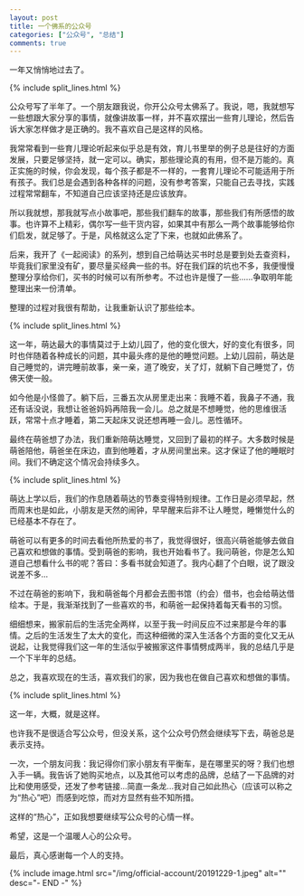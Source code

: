 ```yaml
---
layout: post
title: 一个佛系的公众号
categories: ["公众号", "总结"]
comments: true
---
```


一年又悄悄地过去了。

<!--more-->

{% include split_lines.html %}

公众号写了半年了。一个朋友跟我说，你开公众号太佛系了。我说，嗯，我就想写一些想跟大家分享的事情，就像讲故事一样，并不喜欢摆出一些育儿理论，然后告诉大家怎样做才是正确的。我不喜欢自己是这样的风格。

我常常看到一些育儿理论听起来似乎总是有效，育儿书里举的例子总是往好的方面发展，只要足够坚持，就一定可以。确实，那些理论真的有用，但不是万能的。真正实施的时候，你会发现，每个孩子都是不一样的，一套育儿理论不可能适用于所有孩子。我们总是会遇到各种各样的问题，没有参考答案，只能自己去寻找，实践过程常常翻车，不知道自己应该坚持还是应该放弃。

所以我就想，那我就写点小故事吧，那些我们翻车的故事，那些我们有所感悟的故事。也许算不上精彩，偶尔写一些干货内容，如果其中有那么一两个故事能够给你们启发，就足够了。于是，风格就这么定了下来，也就如此佛系了。


后来，我开了《一起阅读》的系列，想到自己给萌达买书时总是要到处去查资料，毕竟我们家里没有矿，要尽量买经典一些的书。好在我们踩的坑也不多，我便慢慢整理分享给你们，买书的时候可以有所参考。不过也许是慢了一些......争取明年能整理出来一份清单。

整理的过程对我很有帮助，让我重新认识了那些绘本。

{% include split_lines.html %}

这一年，萌达最大的事情莫过于上幼儿园了，他的变化很大，好的变化有很多，同时也伴随着各种成长的问题，其中最头疼的是他的睡觉问题。上幼儿园前，萌达是自己睡觉的，讲完睡前故事，亲一亲，道了晚安，关了灯，就躺下自己睡觉了，仿佛天使一般。

如今他是小怪兽了。躺下后，三番五次从房里走出来：我睡不着，我鼻子不通，我还有话没说，我想让爸爸妈妈再陪我一会儿。总之就是不想睡觉，他的思维很活跃，常常十点才睡着，第二天起床又说还想再睡一会儿。恶性循环。

最终在萌爸想了办法，我们重新陪萌达睡觉，又回到了最初的样子。大多数时候是萌爸陪他，萌爸坐在床边，直到他睡着，才从房间里出来。这才保证了他的睡眠时间。我们不确定这个情况会持续多久。

{% include split_lines.html %}

萌达上学以后，我们的作息随着萌达的节奏变得特别规律。工作日是必须早起，然而周末也是如此，小朋友是天然的闹钟，早早醒来后非不让人睡觉，睡懒觉什么的已经基本不存在了。

萌爸可以有更多的时间去看他所热爱的书了，我觉得很好，很高兴萌爸能够去做自己喜欢和想做的事情。受到萌爸的影响，我也开始看书了。我问萌爸，你是怎么知道自己想看什么书的呢？答曰：多看书就会知道了。我内心翻了个白眼，说了跟没说差不多...

不过在萌爸的影响下，我和萌爸每个月都会去图书馆（约会）借书，也会给萌达借绘本。于是，我渐渐找到了一些喜欢的书，和萌爸一起保持着每天看书的习惯。

细细想来，搬家前后的生活完全两样，以至于我一时间反应不过来那是今年的事情。之后的生活发生了太大的变化，而这种细微的深入生活各个方面的变化又无从说起，让我觉得我们这一年的生活似乎被搬家这件事情劈成两半，我的总结几乎是一个下半年的总结。

总之，我喜欢现在的生活，喜欢我们的家，因为我也在做自己喜欢和想做的事情。

{% include split_lines.html %}

这一年，大概，就是这样。

也许我不是很适合写公众号，但没关系，这个公众号仍然会继续写下去，萌爸总是表示支持。

一次，一个朋友问我：我记得你们家小朋友有平衡车，是在哪里买的呀？我们也想入手一辆。我告诉了她购买地点，以及其他可以考虑的品牌，总结了一下品牌的对比和使用感受，还发了参考链接...简直一条龙...我对自己如此热心（应该可以称之为“热心”吧）而感到吃惊，而对方显然有些不知所措。

这样的“热心”，正如我想要继续写公众号的心情一样。

希望，这是一个温暖人心的公众号。

最后，真心感谢每一个人的支持。

{% include image.html src="/img/official-account/20191229-1.jpeg" alt="" desc="- END -" %}
